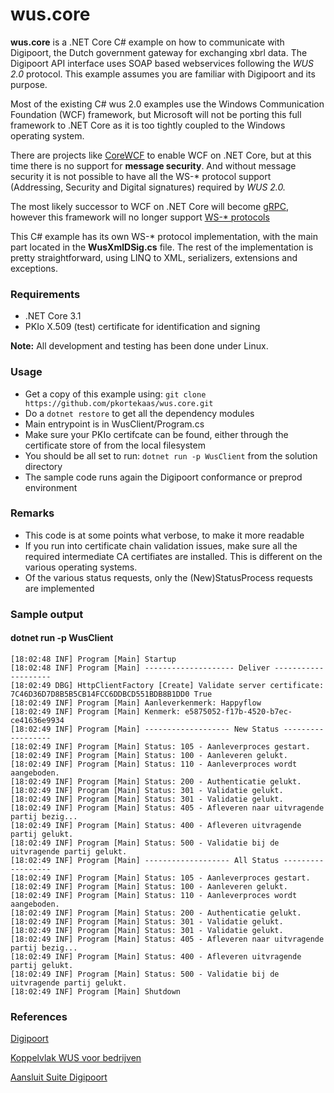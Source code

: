 # wus.core

**wus.core** is a .NET Core C# example on how to communicate with Digipoort, the Dutch government gateway for exchanging xbrl data. The Digipoort API interface uses SOAP based webservices following the *WUS 2.0* protocol. This example assumes you are familiar with Digipoort and its purpose.

Most of the existing C# wus 2.0 examples use the Windows Communication Foundation (WCF) framework, but Microsoft will not be porting this full framework to .NET Core as it is too tightly coupled to the Windows operating system.

There are projects like [CoreWCF](https://github.com/CoreWCF/CoreWCF) to enable WCF on .NET Core, but at this time there is no support for **message security**. And without message security it is not possible to have all the WS-* protocol support (Addressing, Security and Digital signatures) required by *WUS 2.0.*

The most likely successor to WCF on .NET Core will become [gRPC](https://grpc.io/), however this framework will no longer support [WS-* protocols](https://docs.microsoft.com/en-us/dotnet/architecture/grpc-for-wcf-developers/ws-protocols)

This C# example has its own WS-* protocol implementation, with the main part located in the **WusXmlDSig.cs** file. The rest of the implementation is pretty straightforward, using LINQ to XML, serializers, extensions and exceptions.

### Requirements
- .NET Core 3.1
- PKIo X.509 (test) certificate for identification and signing

**Note:** All development and testing has been done under Linux.

### Usage
- Get a copy of this example using: `git clone https://github.com/pkortekaas/wus.core.git`
- Do a `dotnet restore` to get all the dependency modules
- Main entrypoint is in WusClient/Program.cs
- Make sure your PKIo certifcate can be found, either through the certificate store of from the local filesystem
- You should be all set to run: `dotnet run -p WusClient` from the solution directory
- The sample code runs again the Digipoort conformance or preprod environment

### Remarks
- This code is at some points what verbose, to make it more readable
- If you run into certificate chain validation issues, make sure all the required intermediate CA certifiates are installed. This is different on the various operating systems.
- Of the various status requests, only the (New)StatusProcess requests are implemented

### Sample output
#### dotnet run -p WusClient
```
[18:02:48 INF] Program [Main] Startup
[18:02:48 INF] Program [Main] -------------------- Deliver --------------------
[18:02:49 DBG] HttpClientFactory [Create] Validate server certificate: 7C46D36D7D8B5B5CB14FCC6DDBCD551BDB8B1DD0 True
[18:02:49 INF] Program [Main] Aanleverkenmerk: Happyflow
[18:02:49 INF] Program [Main] Kenmerk: e5875052-f17b-4520-b7ec-ce41636e9934
[18:02:49 INF] Program [Main] ------------------- New Status ------------------
[18:02:49 INF] Program [Main] Status: 105 - Aanleverproces gestart.
[18:02:49 INF] Program [Main] Status: 100 - Aanleveren gelukt.
[18:02:49 INF] Program [Main] Status: 110 - Aanleverproces wordt aangeboden.
[18:02:49 INF] Program [Main] Status: 200 - Authenticatie gelukt.
[18:02:49 INF] Program [Main] Status: 301 - Validatie gelukt.
[18:02:49 INF] Program [Main] Status: 301 - Validatie gelukt.
[18:02:49 INF] Program [Main] Status: 405 - Afleveren naar uitvragende partij bezig...
[18:02:49 INF] Program [Main] Status: 400 - Afleveren uitvragende partij gelukt.
[18:02:49 INF] Program [Main] Status: 500 - Validatie bij de uitvragende partij gelukt.
[18:02:49 INF] Program [Main] ------------------- All Status ------------------
[18:02:49 INF] Program [Main] Status: 105 - Aanleverproces gestart.
[18:02:49 INF] Program [Main] Status: 100 - Aanleveren gelukt.
[18:02:49 INF] Program [Main] Status: 110 - Aanleverproces wordt aangeboden.
[18:02:49 INF] Program [Main] Status: 200 - Authenticatie gelukt.
[18:02:49 INF] Program [Main] Status: 301 - Validatie gelukt.
[18:02:49 INF] Program [Main] Status: 301 - Validatie gelukt.
[18:02:49 INF] Program [Main] Status: 405 - Afleveren naar uitvragende partij bezig...
[18:02:49 INF] Program [Main] Status: 400 - Afleveren uitvragende partij gelukt.
[18:02:49 INF] Program [Main] Status: 500 - Validatie bij de uitvragende partij gelukt.
[18:02:49 INF] Program [Main] Shutdown
```
### References
[Digipoort](https://www.logius.nl/diensten/digipoort)

[Koppelvlak WUS voor bedrijven](https://www.logius.nl/diensten/digipoort/koppelvlakken/wus-voor-bedrijven)

[Aansluit Suite Digipoort](https://aansluiten.procesinfrastructuur.nl/)
